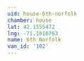```yaml
---
uid: house-6th-norfolk
chamber: house
lat: 42.1555472
lng: -71.1010763
name: 6th Norfolk
van_id: '102'
---
```

